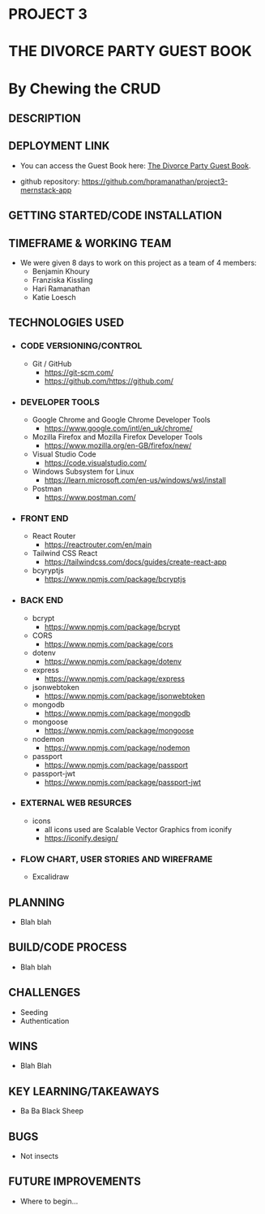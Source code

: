 # PROJECT 3

# THE DIVORCE PARTY GUEST BOOK

# By Chewing the CRUD

## DESCRIPTION

## DEPLOYMENT LINK

- You can access the Guest Book here: [The Divorce Party Guest Book](https://hpramanathan.github.io/project3-mernstack-app/).

- github repository: https://github.com/hpramanathan/project3-mernstack-app

## GETTING STARTED/CODE INSTALLATION

## TIMEFRAME & WORKING TEAM

- We were given 8 days to work on this project as a team of 4 members:
  - Benjamin Khoury
  - Franziska Kissling
  - Hari Ramanathan
  - Katie Loesch

## TECHNOLOGIES USED

- ### CODE VERSIONING/CONTROL

  - Git / GitHub
    - https://git-scm.com/
    - https://github.com/https://github.com/

- ### DEVELOPER TOOLS

  - Google Chrome and Google Chrome Developer Tools
    - https://www.google.com/intl/en_uk/chrome/
  - Mozilla Firefox and Mozilla Firefox Developer Tools
    - https://www.mozilla.org/en-GB/firefox/new/
  - Visual Studio Code
    - https://code.visualstudio.com/
  - Windows Subsystem for Linux
    - https://learn.microsoft.com/en-us/windows/wsl/install
  - Postman
    - https://www.postman.com/

- ### FRONT END

  - React Router
    - https://reactrouter.com/en/main
  - Tailwind CSS React
    - https://tailwindcss.com/docs/guides/create-react-app
  - bcyryptjs
    - https://www.npmjs.com/package/bcryptjs

- ### BACK END

  - bcrypt
    - https://www.npmjs.com/package/bcrypt
  - CORS
    - https://www.npmjs.com/package/cors
  - dotenv
    - https://www.npmjs.com/package/dotenv
  - express
    - https://www.npmjs.com/package/express
  - jsonwebtoken
    - https://www.npmjs.com/package/jsonwebtoken
  - mongodb
    - https://www.npmjs.com/package/mongodb
  - mongoose
    - https://www.npmjs.com/package/mongoose
  - nodemon
    - https://www.npmjs.com/package/nodemon
  - passport
    - https://www.npmjs.com/package/passport
  - passport-jwt
    - https://www.npmjs.com/package/passport-jwt

- ### EXTERNAL WEB RESURCES

  - icons
    - all icons used are Scalable Vector Graphics from iconify
    - https://iconify.design/

- ### FLOW CHART, USER STORIES AND WIREFRAME

  - Excalidraw

## PLANNING

- Blah blah

## BUILD/CODE PROCESS

- Blah blah

## CHALLENGES

- Seeding
- Authentication

## WINS

- Blah Blah

## KEY LEARNING/TAKEAWAYS

- Ba Ba Black Sheep

## BUGS

- Not insects

## FUTURE IMPROVEMENTS

- Where to begin...
